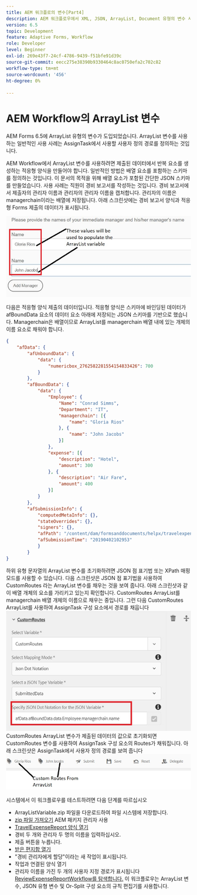 ```yaml
---
title: AEM 워크플로의 변수[Part4]
description: AEM 워크플로우에서 XML, JSON, ArrayList, Document 유형의 변수 사용
version: 6.5
topic: Development
feature: Adaptive Forms, Workflow
role: Developer
level: Beginner
exl-id: 269e43f7-24cf-4786-9439-f51bfe91d39c
source-git-commit: eecc275e38390b9330464c8ac0750efa2c702c82
workflow-type: tm+mt
source-wordcount: '456'
ht-degree: 0%

---
```


# AEM Workflow의 ArrayList 변수

AEM Forms 6.5에 ArrayList 유형의 변수가 도입되었습니다. ArrayList 변수를 사용하는 일반적인 사용 사례는 AssignTask에서 사용할 사용자 정의 경로를 정의하는 것입니다.

AEM Workflow에서 ArrayList 변수를 사용하려면 제출된 데이터에서 반복 요소를 생성하는 적응형 양식을 만들어야 합니다. 일반적인 방법은 배열 요소를 포함하는 스키마를 정의하는 것입니다. 이 문서의 목적을 위해 배열 요소가 포함된 간단한 JSON 스키마를 만들었습니다. 사용 사례는 직원이 경비 보고서를 작성하는 것입니다. 경비 보고서에서 제출자의 관리자 이름과 관리자의 관리자 이름을 캡처합니다. 관리자의 이름은 managerchain이라는 배열에 저장됩니다. 아래 스크린샷에는 경비 보고서 양식과 적응형 Forms 제출의 데이터가 표시됩니다.

![경비 보고서](assets/expensereport.jpg)

다음은 적응형 양식 제출의 데이터입니다. 적응형 양식은 스키마에 바인딩된 데이터가 afBoundData 요소의 데이터 요소 아래에 저장되는 JSON 스키마를 기반으로 했습니다. Managerchain은 배열이므로 ArrayList를 managerchain 배열 내에 있는 개체의 이름 요소로 채워야 합니다.

```json
{
    "afData": {
        "afUnboundData": {
            "data": {
                "numericbox_2762582281554154833426": 700
            }
        },
        "afBoundData": {
            "data": {
                "Employee": {
                    "Name": "Conrad Simms",
                    "Department": "IT",
                    "managerchain": [{
                        "name": "Gloria Rios"
                    }, {
                        "name": "John Jacobs"
                    }]
                },
                "expense": [{
                    "description": "Hotel",
                    "amount": 300
                }, {
                    "description": "Air Fare",
                    "amount": 400
                }]
            }
        },
        "afSubmissionInfo": {
            "computedMetaInfo": {},
            "stateOverrides": {},
            "signers": {},
            "afPath": "/content/dam/formsanddocuments/helpx/travelexpensereport",
            "afSubmissionTime": "20190402102953"
            }
        }
}
```

하위 유형 문자열의 ArrayList 변수를 초기화하려면 JSON 점 표기법 또는 XPath 매핑 모드를 사용할 수 있습니다. 다음 스크린샷은 JSON 점 표기법을 사용하여 CustomRoutes 라는 ArrayList 변수를 채우는 것을 보여 줍니다. 아래 스크린샷과 같이 배열 개체의 요소를 가리키고 있는지 확인합니다. CustomRoutes ArrayList를 managerchain 배열 개체의 이름으로 채우는 중입니다.
그런 다음 CustomRoutes ArrayList를 사용하여 AssignTask 구성 요소에서 경로를 채웁니다
![사용자 정의 경로](assets/arraylist.jpg)
CustomRoutes ArrayList 변수가 제출된 데이터의 값으로 초기화되면 CustomRoutes 변수를 사용하여 AssignTask 구성 요소의 Routes가 채워집니다. 아래 스크린샷은 AssignTask에서 사용자 정의 경로를 보여 줍니다
![asingtask](assets/customactions.jpg)

시스템에서 이 워크플로우를 테스트하려면 다음 단계를 따르십시오

* ArrayListVariable.zip 파일을 다운로드하여 파일 시스템에 저장합니다.
* [zip 파일 가져오기](assets/arraylistvariable.zip) AEM 패키지 관리자 사용
* [TravelExpenseReport 양식 열기](http://localhost:4502/content/dam/formsanddocuments/helpx/travelexpensereport/jcr:content?wcmmode=disabled)
* 경비 두 개와 관리자 두 명의 이름을 입력하십시오.
* 제출 버튼을 누릅니다.
* [받은 편지함 열기](http://localhost:4502/aem/inbox)
* &quot;경비 관리자에게 할당&quot;이라는 새 작업이 표시됩니다.
* 작업과 연결된 양식 열기
* 관리자 이름을 가진 두 개의 사용자 지정 경로가 표시됩니다
  [ReviewExpenseReportWorkflow를 탐색합니다.](http://localhost:4502/editor.html/conf/global/settings/workflow/models/ReviewExpenseReport.html) 이 워크플로우는 ArrayList 변수, JSON 유형 변수 및 Or-Split 구성 요소의 규칙 편집기를 사용합니다.
